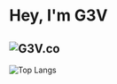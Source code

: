 # Hey, I'm G3V
![G3V.co](https://github-readme-stats.vercel.app/api?username=g3vv&show_icons=true&theme=onedark)
---------
![Top Langs](https://github-readme-stats.vercel.app/api/top-langs/?username=g3vv&langs_count=8&theme=onedark)

